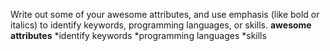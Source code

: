 Write out some of your awesome attributes, and use emphasis (like bold or italics) to identify keywords, programming languages, or skills. 
**awesome attributes**
*identify keywords
*programming languages 
*skills
